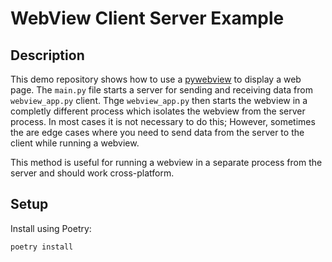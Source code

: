 # WebView Client Server Example

## Description

This demo repository shows how to use a [pywebview](https://pywebview.flowrl.com/) to display a web page.
The `main.py` file starts a server for sending and receiving data from `webview_app.py` client.
Thge `webview_app.py` then starts the webview in a completly different process which isolates the webview from the server process.
In most cases it is not necessary to do this; However, sometimes the are edge cases where you need to send data from the server to the client while running a webview.

This method is useful for running a webview in a separate process from the server and should work cross-platform.

## Setup

Install using Poetry:

```bash
poetry install
```
